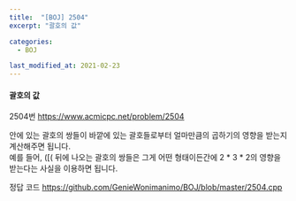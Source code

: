 ```yaml
---
title:  "[BOJ] 2504"
excerpt: "괄호의 값"

categories:
  - BOJ

last_modified_at: 2021-02-23
---
```


#### 괄호의 값

2504번 <https://www.acmicpc.net/problem/2504>

안에 있는 괄호의 쌍들이 바깥에 있는 괄호들로부터 얼마만큼의 곱하기의 영향을 받는지 계산해주면 됩니다.<br>
예를 들어, ([( 뒤에 나오는 괄호의 쌍들은 그게 어떤 형태이든간에 2 * 3 * 2의 영향을 받는다는 사실을 이용하면 됩니다.

정답 코드 <https://github.com/GenieWonimanimo/BOJ/blob/master/2504.cpp>